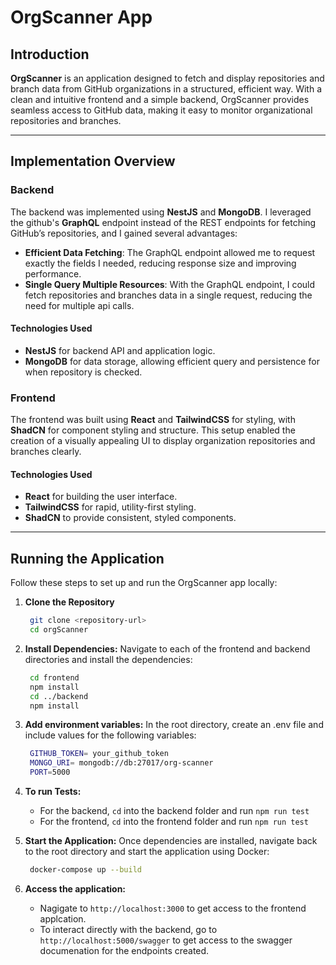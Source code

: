 # OrgScanner App

## Introduction

**OrgScanner** is an application designed to fetch and display repositories and branch data from GitHub organizations in a structured, efficient way. With a clean and intuitive frontend and a simple backend, OrgScanner provides seamless access to GitHub data, making it easy to monitor organizational repositories and branches.

---

## Implementation Overview

### Backend

The backend was implemented using **NestJS** and **MongoDB**. I leveraged the github's **GraphQL** endpoint instead of the REST endpoints for fetching GitHub’s repositories, and I gained several advantages:
- **Efficient Data Fetching**: The GraphQL endpoint allowed me to request exactly the fields I needed, reducing response size and improving performance.
- **Single Query Multiple Resources**: With the GraphQL endpoint, I could fetch repositories and branches data in a single request, reducing the need for multiple api calls.

#### Technologies Used
- **NestJS** for backend API and application logic.
- **MongoDB** for data storage, allowing efficient query and persistence for when repository is checked.

### Frontend

The frontend was built using **React** and **TailwindCSS** for styling, with **ShadCN** for component styling and structure. This setup enabled the creation of a visually appealing UI to display organization repositories and branches clearly.

#### Technologies Used
- **React** for building the user interface.
- **TailwindCSS** for rapid, utility-first styling.
- **ShadCN** to provide consistent, styled components.

---

## Running the Application

Follow these steps to set up and run the OrgScanner app locally:

1. **Clone the Repository**
   ```bash
    git clone <repository-url>
    cd orgScanner

2. **Install Dependencies:** Navigate to each of the frontend and backend directories and install the dependencies:
   ```bash
    cd frontend
    npm install
    cd ../backend
    npm install

3. **Add environment variables:** In the root directory, create an .env file and include values for the following variables:
   ```bash
    GITHUB_TOKEN= your_github_token
    MONGO_URI= mongodb://db:27017/org-scanner
    PORT=5000

4. **To run Tests:** 
    - For the backend, `cd` into the backend folder and run `npm run test`
    - For the frontend, `cd` into the frontend folder and run `npm run test`

4. **Start the Application:** Once dependencies are installed, navigate back to the root directory and start the application using Docker:
   ```bash
    docker-compose up --build

5. **Access the application:** 
    - Nagigate to `http://localhost:3000` to get access to the frontend applcation.
    - To interact directly with the backend, go to `http://localhost:5000/swagger` to get access to the swagger documenation for the endpoints created.
